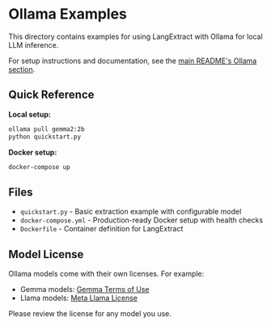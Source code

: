 # Ollama Examples

This directory contains examples for using LangExtract with Ollama for local LLM inference.

For setup instructions and documentation, see the [main README's Ollama section](../../README.md#using-local-llms-with-ollama).

## Quick Reference

**Local setup:**
```bash
ollama pull gemma2:2b
python quickstart.py
```

**Docker setup:**
```bash
docker-compose up
```

## Files

- `quickstart.py` - Basic extraction example with configurable model
- `docker-compose.yml` - Production-ready Docker setup with health checks
- `Dockerfile` - Container definition for LangExtract

## Model License

Ollama models come with their own licenses. For example:
- Gemma models: [Gemma Terms of Use](https://ai.google.dev/gemma/terms)
- Llama models: [Meta Llama License](https://llama.meta.com/llama-downloads/)

Please review the license for any model you use.
